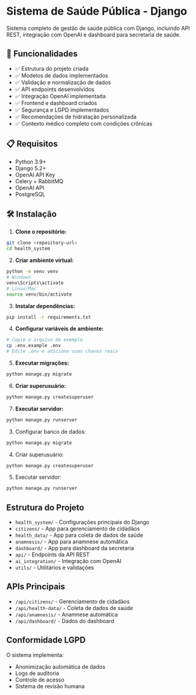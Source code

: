 # Sistema de Saúde Pública - Django

Sistema completo de gestão de saúde pública com Django, incluindo API REST, integração com OpenAI e dashboard para secretaria de saúde.

## 🚀 Funcionalidades

- ✅ Estrutura do projeto criada
- ✅ Modelos de dados implementados  
- ✅ Validação e normalização de dados
- ✅ API endpoints desenvolvidos
- ✅ Integração OpenAI implementada
- ✅ Frontend e dashboard criados
- ✅ Segurança e LGPD implementados
- ✅ Recomendações de hidratação personalizada
- ✅ Contexto médico completo com condições crônicas

## 📋 Requisitos

- Python 3.9+
- Django 5.2+
- OpenAI API Key
- Celery + RabbitMQ
- OpenAI API
- PostgreSQL

## 🛠 Instalação

1. **Clone o repositório:**
```bash
git clone <repository-url>
cd health_system
```

2. **Criar ambiente virtual:**
```bash
python -m venv venv
# Windows
venv\Scripts\activate
# Linux/Mac  
source venv/bin/activate
```

3. **Instalar dependências:**
```bash
pip install -r requirements.txt
```

4. **Configurar variáveis de ambiente:**
```bash
# Copie o arquivo de exemplo
cp .env.example .env
# Edite .env e adicione suas chaves reais
```

5. **Executar migrações:**
```bash
python manage.py migrate
```

6. **Criar superusuário:**
```bash
python manage.py createsuperuser
```

7. **Executar servidor:**
```bash
python manage.py runserver
```

3. Configurar banco de dados:
```bash
python manage.py migrate
```

4. Criar superusuário:
```bash
python manage.py createsuperuser
```

5. Executar servidor:
```bash
python manage.py runserver
```

## Estrutura do Projeto

- `health_system/` - Configurações principais do Django
- `citizens/` - App para gerenciamento de cidadãos
- `health_data/` - App para coleta de dados de saúde
- `anamnesis/` - App para anamnese automática
- `dashboard/` - App para dashboard da secretaria
- `api/` - Endpoints da API REST
- `ai_integration/` - Integração com OpenAI
- `utils/` - Utilitários e validações

## APIs Principais

- `/api/citizens/` - Gerenciamento de cidadãos
- `/api/health-data/` - Coleta de dados de saúde
- `/api/anamnesis/` - Anamnese automática
- `/api/dashboard/` - Dados do dashboard

## Conformidade LGPD

O sistema implementa:
- Anonimização automática de dados
- Logs de auditoria
- Controle de acesso
- Sistema de revisão humana
